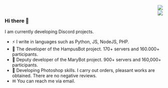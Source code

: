 <img align='right' src="https://github-readme-stats.vercel.app/api?username=ImPlastinka&show_icons=true"><br>
<img align='right' src="https://github-profile-trophy.vercel.app/?username=ImPlastinka&column=3&theme=onedark"/>

### Hi there 👋

I am currently developing Discord projects.

- ⚡ I write in languages such as Python, JS, NodeJS, PHP.
- 📖 The developer of the HampusBot project. 170+ servers and 160.000+ participants.
- 🎤 Deputy developer of the MaryBot project. 900+ servers and 160,000+ participants.
- 🎨 Developing Photoshop skills. I carry out orders, pleasant works are obtained. There are no negative reviews.
- ✉ You can reach me via email.



